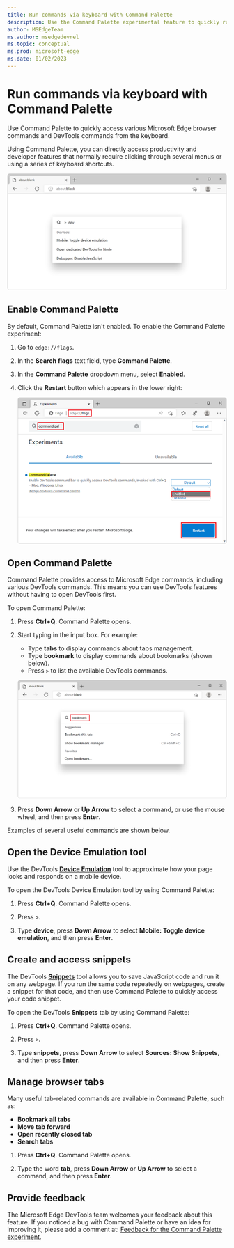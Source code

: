 ```yaml
---
title: Run commands via keyboard with Command Palette
description: Use the Command Palette experimental feature to quickly run browser and DevTools commands.
author: MSEdgeTeam
ms.author: msedgedevrel
ms.topic: conceptual
ms.prod: microsoft-edge
ms.date: 01/02/2023
---
```

# Run commands via keyboard with Command Palette

Use Command Palette to quickly access various Microsoft Edge browser commands and DevTools commands from the keyboard.

Using Command Palette, you can directly access productivity and developer features that normally require clicking through several menus or using a series of keyboard shortcuts.

![A Microsoft Edge window showing the Command Palette input box in the center](./edge-command-palette-images/command-palette.png)


<!-- ====================================================================== -->
## Enable Command Palette

By default, Command Palette isn't enabled. To enable the Command Palette experiment:

1. Go to `edge://flags`.

1. In the **Search flags** text field, type **Command Palette**.

1. In the **Command Palette** dropdown menu, select **Enabled**.

1. Click the **Restart** button which appears in the lower right:

   ![Enabling the Command Palette flag in the edge://flags page](./edge-command-palette-images/command-palette-flag.png)


<!-- ====================================================================== -->
## Open Command Palette

Command Palette provides access to Microsoft Edge commands, including various DevTools commands. This means you can use DevTools features without having to open DevTools first.

To open Command Palette:

1. Press **Ctrl+Q**.  Command Palette opens.

1. Start typing in the input box. For example:
   * Type **tabs** to display commands about tabs management.
   * Type **bookmark** to display commands about bookmarks (shown below).
   * Press `>` to list the available DevTools commands.

   ![Command Palette with the word "bookmark" typed in, and a list of related commands](./edge-command-palette-images/command-palette-bookmark.png)

1. Press **Down Arrow** or **Up Arrow** to select a command, or use the mouse wheel, and then press **Enter**.

Examples of several useful commands are shown below.


<!-- ====================================================================== -->
## Open the Device Emulation tool

Use the DevTools [**Device Emulation**](../device-mode/index.md) tool to approximate how your page looks and responds on a mobile device.

To open the DevTools Device Emulation tool by using Command Palette:

1. Press **Ctrl+Q**. Command Palette opens.

1. Press `>`.

1. Type **device**, press **Down Arrow** to select **Mobile: Toggle device emulation**, and then press **Enter**.


<!-- ====================================================================== -->
## Create and access snippets

The DevTools [**Snippets**](../javascript/snippets.md) tool allows you to save JavaScript code and run it on any webpage. If you run the same code repeatedly on webpages, create a snippet for that code, and then use Command Palette to quickly access your code snippet.

To open the DevTools **Snippets** tab by using Command Palette:

1. Press **Ctrl+Q**. Command Palette opens.

1. Press `>`.

1. Type **snippets**, press **Down Arrow** to select **Sources: Show Snippets**, and then press **Enter**.


<!-- ====================================================================== -->
## Manage browser tabs

Many useful tab-related commands are available in Command Palette, such as:
*  **Bookmark all tabs**
*  **Move tab forward**
*  **Open recently closed tab**
*  **Search tabs**

1. Press **Ctrl+Q**. Command Palette opens.

1. Type the word **tab**, press **Down Arrow** or **Up Arrow** to select a command, and then press **Enter**.


<!-- ====================================================================== -->
## Provide feedback

The Microsoft Edge DevTools team welcomes your feedback about this feature.  If you noticed a bug with Command Palette or have an idea for improving it, please add a comment at: [Feedback for the Command Palette experiment](https://github.com/MicrosoftEdge/DevTools/issues/73).
